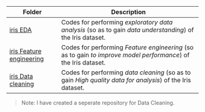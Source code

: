 Folder | Description
---|---
[iris EDA](https://github.com/Nizamdeen-Mohamed/Exploratory-data-analysis-iris/blob/main/Exploratory%20data%20analysis%20-%20iris.ipynb)| Codes for performing *exploratory data analysis* (so as to gain *data understanding*) of the Iris dataset.
[iris Feature engineering](https://github.com/Nizamdeen-Mohamed/Exploratory-data-analysis-iris/blob/main/Feature_Engineering%20-%20iris.ipynb) | Codes for performing *Feature engineering* (so as to gain *to improve model performance*) of the Iris dataset.
[iris Data cleaning](https://github.com/Nizamdeen-Mohamed/Data-Cleaning-iris/blob/main/Data_Cleaning.ipynb) | Codes for performing *data cleaning* (so as to gain *High quality data for analysis*) of the Iris dataset.
> Note: I have created a seperate repository for Data Cleaning.
